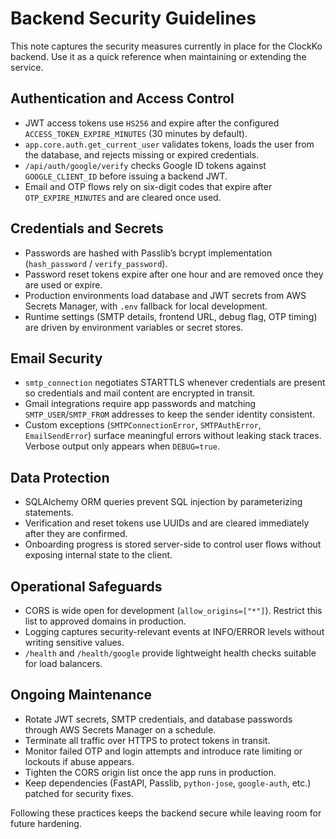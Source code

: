 # Backend Security Guidelines

This note captures the security measures currently in place for the ClockKo backend. Use it as a quick reference when maintaining or extending the service.

## Authentication and Access Control

- JWT access tokens use `HS256` and expire after the configured `ACCESS_TOKEN_EXPIRE_MINUTES` (30 minutes by default).
- `app.core.auth.get_current_user` validates tokens, loads the user from the database, and rejects missing or expired credentials.
- `/api/auth/google/verify` checks Google ID tokens against `GOOGLE_CLIENT_ID` before issuing a backend JWT.
- Email and OTP flows rely on six-digit codes that expire after `OTP_EXPIRE_MINUTES` and are cleared once used.

## Credentials and Secrets

- Passwords are hashed with Passlib’s bcrypt implementation (`hash_password` / `verify_password`).
- Password reset tokens expire after one hour and are removed once they are used or expire.
- Production environments load database and JWT secrets from AWS Secrets Manager, with `.env` fallback for local development.
- Runtime settings (SMTP details, frontend URL, debug flag, OTP timing) are driven by environment variables or secret stores.

## Email Security

- `smtp_connection` negotiates STARTTLS whenever credentials are present so credentials and mail content are encrypted in transit.
- Gmail integrations require app passwords and matching `SMTP_USER`/`SMTP_FROM` addresses to keep the sender identity consistent.
- Custom exceptions (`SMTPConnectionError`, `SMTPAuthError`, `EmailSendError`) surface meaningful errors without leaking stack traces. Verbose output only appears when `DEBUG=true`.

## Data Protection

- SQLAlchemy ORM queries prevent SQL injection by parameterizing statements.
- Verification and reset tokens use UUIDs and are cleared immediately after they are confirmed.
- Onboarding progress is stored server-side to control user flows without exposing internal state to the client.

## Operational Safeguards

- CORS is wide open for development (`allow_origins=["*"]`). Restrict this list to approved domains in production.
- Logging captures security-relevant events at INFO/ERROR levels without writing sensitive values.
- `/health` and `/health/google` provide lightweight health checks suitable for load balancers.

## Ongoing Maintenance

- Rotate JWT secrets, SMTP credentials, and database passwords through AWS Secrets Manager on a schedule.
- Terminate all traffic over HTTPS to protect tokens in transit.
- Monitor failed OTP and login attempts and introduce rate limiting or lockouts if abuse appears.
- Tighten the CORS origin list once the app runs in production.
- Keep dependencies (FastAPI, Passlib, `python-jose`, `google-auth`, etc.) patched for security fixes.

Following these practices keeps the backend secure while leaving room for future hardening.
